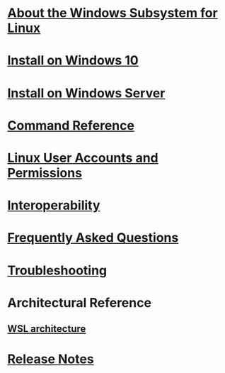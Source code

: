 
# [About the Windows Subsystem for Linux](./about.md)
# [Install on Windows 10](./install_guide.md)
# [Install on Windows Server](./install-on-server.md)
# [Command Reference](./reference.md)
# [Linux User Accounts and Permissions](./user_support.md)
# [Interoperability](./interop.md)
# [Frequently Asked Questions](./faq.md)
# [Troubleshooting](./troubleshooting.md)
# Architectural Reference
## [WSL architecture]()
# [Release Notes](./release_notes.md)
